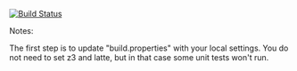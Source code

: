 [![Build Status](https://travis-ci.org/18966330/green?branch=master)](https://travis-ci.org/18966330/green?branch=master)

Notes:

The first step is to update "build.properties" with your local
settings.  You do not need to set z3 and latte, but in that case
some unit tests won't run.
